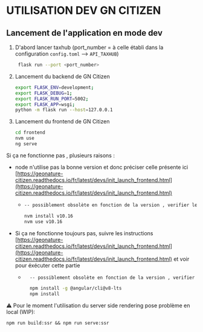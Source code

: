 # UTILISATION DEV GN CITIZEN

## Lancement de l'application en mode dev

1. D'abord lancer taxhub (port_number = à celle établi dans la configuration `config.toml` --> `API_TAXHUB`)

   ```sh
    flask run --port <port_number>
   ```

2. Lancement du backend de GN Citizen

   ```sh
   export FLASK_ENV=development;
   export FLASK_DEBUG=1;
   export FLASK_RUN_PORT=5002;
   export FLASK_APP=wsgi;
   python -m flask run --host=127.0.0.1
   ```

3. Lancement du frontend de GN Citizen

   ```sh
   cd frontend
   nvm use
   ng serve
   ```

Si ça ne fonctionne pas , plusieurs raisons :

- node n'utilise pas la bonne version et donc préciser celle présente ici [https://geonature-citizen.readthedocs.io/fr/latest/devs/init_launch_frontend.html](https://geonature-citizen.readthedocs.io/fr/latest/devs/init_launch_frontend.html)

  - ```sh
    -- possiblement obsolète en fonction de la version , verifier le lien de la doc officielle

    nvm install v10.16
    nvm use v10.16
    ```

- Si ça ne fonctionne toujours pas, suivre les instructions [https://geonature-citizen.readthedocs.io/fr/latest/devs/init_launch_frontend.html](https://geonature-citizen.readthedocs.io/fr/latest/devs/init_launch_frontend.html) et voir pour éxécuter cette partie

  - ```sh
      -- possiblement obsolète en fonction de la version , verifier le lien de la doc officielle

      npm install -g @angular/cli@v8-lts
      npm install
    ```

⚠️ Pour le moment l'utilisation du server side rendering pose problème en local (WIP):

`npm run build:ssr && npm run serve:ssr`

